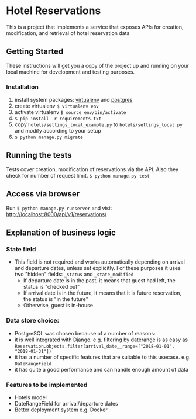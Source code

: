 # Hotel Reservations
This is a project that implements a service that exposes APIs for creation, modification, and retrieval of hotel reservation data

## Getting Started

These instructions will get you a copy of the project up and running on your local machine for development and testing purposes.

### Installation
1. install system packages: [virtualenv](https://virtualenv.pypa.io/en/stable/installation/) and [postgres](https://www.postgresql.org/download/)
2. create virtualenv  ```$ virtualenv env```
3. activate virtualenv ```$ source env/bin/activate```
4. ```$ pip install -r requirements.txt```
5. copy ```hotels/settings_local_example.py``` to ```hotels/settings_local.py``` and modify according to your setup
6. ```$ python manage.py migrate```

## Running the tests
Tests cover creation, modification of reservations via the API. Also they check for number of request limit.
```$ python manage.py test```

## Access via browser
Run ```$ python manage.py runserver``` and visit [http://localhost:8000/api/v1/reservations/](http://localhost:8000/api/v1/reservations/)

## Explanation of business logic
### State field
* This field is not required and works automatically depending on arrival and departure dates, unless set explicitly. For these purposes it uses two "hidden" fields: ```_status``` and ```_state_modified```
  * If departure date is in the past, it means that guest had left, the status is "checked out"
  * If arrival date is in the future, it means that it is future reservation, the status is "in the future"
  * Otherwise, guest is in-house

### Data store choice:
* PostgreSQL was chosen because of a number of reasons:
 * it is well integrated with Django. e.g. filtering by daterange is as easy as ```Reservation.objects.filter(arrival_date__range=["2018-01-01", "2018-01-31"])```
 * it has a number of specific features that are suitable to this usecase. e.g. ```DateRangeField```
 * it has quite a good performance and can handle enough amount of data

### Features to be implemented
* Hotels model
* DateRangeField for arrival/departure dates
* Better deployment system e.g. Docker

